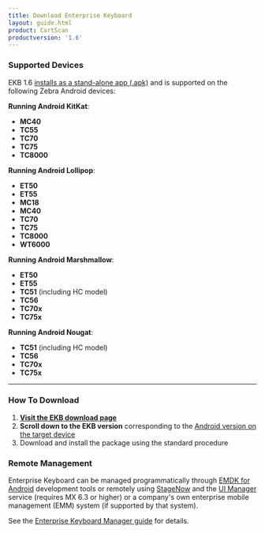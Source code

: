```yaml
---
title: Download Enterprise Keyboard
layout: guide.html
product: CartScan
productversion: '1.6'
---
```


### Supported Devices

EKB 1.6 <u>installs as a stand-alone app (.apk)</u> and is supported on the following Zebra Android devices: 

**Running Android KitKat**: 

* **MC40**
* **TC55**
* **TC70**
* **TC75**
* **TC8000**

**Running Android Lollipop**: 

* **ET50**
* **ET55**
* **MC18**
* **MC40**
* **TC70**
* **TC75**
* **TC8000**
* **WT6000**

**Running Android Marshmallow**: 

* **ET50**
* **ET55**
* **TC51** (including HC model)
* **TC56**
* **TC70x**
* **TC75x** 

**Running Android Nougat**: 

* **TC51** (including HC model)
* **TC56**
* **TC70x**
* **TC75x** 


<!-- 
SC shows support for M, L, KK on: 
- ET50
- ET55
- MC40
- TC51
- TC55
- TC56
- TC70
- TC70x
- TC75
- TC75x
- TC8000
-->

<!-- 
**NOTE**: The ability install OS Updates on Zebra devices running Android Lollipop has been disabled. **Enterprise Keyboard versions prior to 1.4 install as an OS update and therefore cannot be installed on devices running Lollipop**. For more information, please [contact a Zebra representative or partner](https://www.zebra.com/us/en/about-zebra/contact-zebra.html). 
-->

-----

### How To Download

1. **[Visit the EKB download page](https://www.zebra.com/us/en/support-downloads/software/productivity-apps/enterprise-keyboard.html)**
2. **Scroll down to the EKB version** corresponding to the <u>Android version on the target device</u>
3. Download and install the package using the standard procedure

### Remote Management
Enterprise Keyboard can be managed programmatically through [EMDK for Android](../../../../emdk-for-android) development tools or remotely using [StageNow](../../../../) and the [UI Manager](/mx/uimgr/) service (requires MX 6.3 or higher) or a company's own enterprise mobile management (EMM) system (if supported by that system). 

See the [Enterprise Keyboard Manager guide](../../../../mx/enterprisekeyboardmgr) for details.
